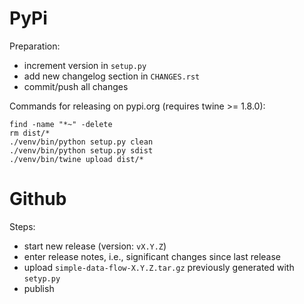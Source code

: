# PyPi

Preparation:

* increment version in `setup.py`
* add new changelog section in `CHANGES.rst`
* commit/push all changes

Commands for releasing on pypi.org (requires twine >= 1.8.0):

```
find -name "*~" -delete
rm dist/*
./venv/bin/python setup.py clean
./venv/bin/python setup.py sdist
./venv/bin/twine upload dist/*
```


# Github

Steps:

* start new release (version: `vX.Y.Z`)
* enter release notes, i.e., significant changes since last release
* upload `simple-data-flow-X.Y.Z.tar.gz` previously generated with `setyp.py`
* publish
